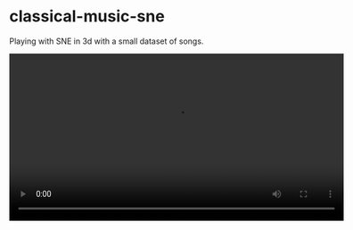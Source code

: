 # classical-music-sne
Playing with SNE in 3d with a small dataset of songs.

<video src="https://github.com/smoralesduarte/classical-music-sne/blob/main/demo.mp4" controls width="600"></video>
